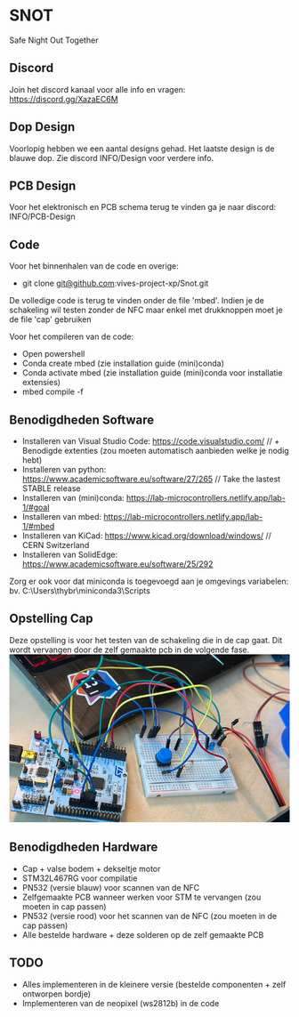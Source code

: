 # SNOT

Safe Night Out Together

## Discord

Join het discord kanaal voor alle info en vragen: <https://discord.gg/XazaEC6M>

## Dop Design

Voorlopig hebben we een aantal designs gehad. Het laatste design is de blauwe dop.
Zie discord INFO/Design voor verdere info.

## PCB Design

Voor het elektronisch en PCB schema terug te vinden ga je naar discord: INFO/PCB-Design

## Code

Voor het binnenhalen van de code en overige:

- git clone git@github.com:vives-project-xp/Snot.git

De volledige code is terug te vinden onder de file 'mbed'.
Indien je de schakeling wil testen zonder de NFC maar enkel met drukknoppen moet je de file 'cap' gebruiken

Voor het compileren van de code:

- Open powershell
- Conda create mbed (zie installation guide (mini)conda)
- Conda activate mbed (zie installation guide (mini)conda voor installatie extensies)
- mbed compile -f

## Benodigdheden Software

- Installeren van Visual Studio Code: <https://code.visualstudio.com/> // + Benodigde extenties (zou moeten automatisch aanbieden welke je nodig hebt)
- Installeren van python: <https://www.academicsoftware.eu/software/27/265> // Take the lastest STABLE release
- Installeren van (mini)conda: <https://lab-microcontrollers.netlify.app/lab-1/#goal>
- Installeren van mbed: <https://lab-microcontrollers.netlify.app/lab-1/#mbed>
- Installeren van KiCad: <https://www.kicad.org/download/windows/> // CERN Switzerland
- Installeren van SolidEdge: <https://www.academicsoftware.eu/software/25/292>

Zorg er ook voor dat miniconda is toegevoegd aan je omgevings variabelen: bv. C:\Users\thybr\miniconda3\Scripts

## Opstelling Cap 

Deze opstelling is voor het testen van de schakeling die in de cap gaat. Dit wordt vervangen door de zelf gemaakte pcb in de volgende fase.
![opstellingCap](./fotos/opstellingCap.png)
## Benodigdheden Hardware

- Cap + valse bodem + dekseltje motor
- STM32L467RG voor compilatie
- PN532 (versie blauw) voor scannen van de NFC
- Zelfgemaakte PCB wanneer werken voor STM te vervangen (zou moeten in cap passen)
- PN532 (versie rood) voor het scannen van de NFC (zou moeten in de cap passen)
- Alle bestelde hardware + deze solderen op de zelf gemaakte PCB

## TODO

- Alles implementeren in de kleinere versie (bestelde componenten + zelf ontworpen bordje)
- Implementeren van de neopixel (ws2812b) in de code